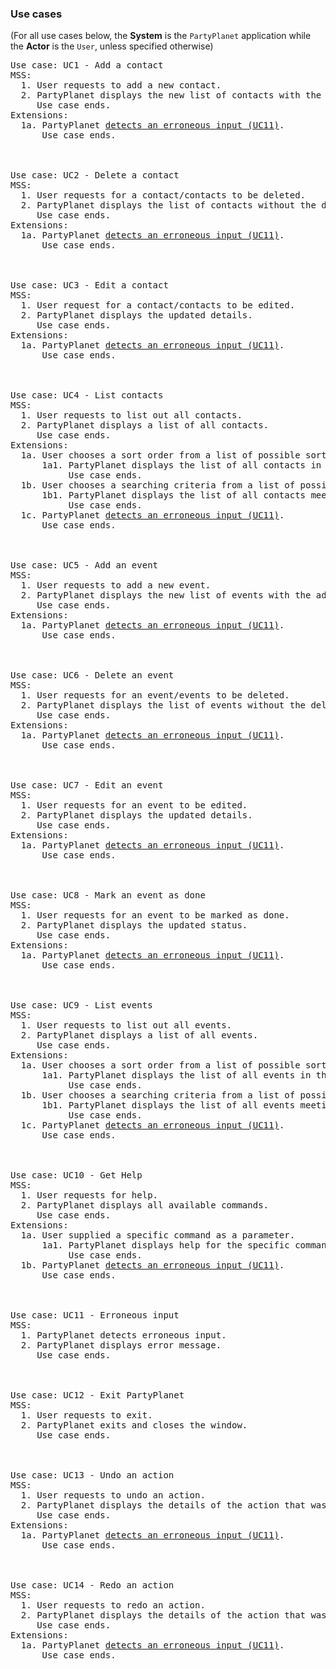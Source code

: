### Use cases

(For all use cases below, the **System** is the `PartyPlanet` application while the **Actor** is the `User`,
unless specified otherwise)
<pre>
Use case: UC1 - Add a contact
MSS:
  1. User requests to add a new contact.
  2. PartyPlanet displays the new list of contacts with the added contact.
     Use case ends.
Extensions:
  1a. PartyPlanet <ins>detects an erroneous input (UC11)</ins>.
      Use case ends.



Use case: UC2 - Delete a contact
MSS:
  1. User requests for a contact/contacts to be deleted.
  2. PartyPlanet displays the list of contacts without the deleted contact.
     Use case ends.
Extensions:
  1a. PartyPlanet <ins>detects an erroneous input (UC11)</ins>.
      Use case ends.



Use case: UC3 - Edit a contact
MSS:
  1. User request for a contact/contacts to be edited.
  2. PartyPlanet displays the updated details.
     Use case ends.
Extensions:
  1a. PartyPlanet <ins>detects an erroneous input (UC11)</ins>.
      Use case ends.



Use case: UC4 - List contacts
MSS:
  1. User requests to list out all contacts.
  2. PartyPlanet displays a list of all contacts.
     Use case ends.
Extensions:
  1a. User chooses a sort order from a list of possible sort orders.
      1a1. PartyPlanet displays the list of all contacts in the given sort order.
           Use case ends.
  1b. User chooses a searching criteria from a list of possible criteria.
      1b1. PartyPlanet displays the list of all contacts meeting the given criteria.
           Use case ends.
  1c. PartyPlanet <ins>detects an erroneous input (UC11)</ins>.
      Use case ends.



Use case: UC5 - Add an event
MSS:
  1. User requests to add a new event.
  2. PartyPlanet displays the new list of events with the added event.
     Use case ends.
Extensions:
  1a. PartyPlanet <ins>detects an erroneous input (UC11)</ins>.
      Use case ends.



Use case: UC6 - Delete an event
MSS:
  1. User requests for an event/events to be deleted.
  2. PartyPlanet displays the list of events without the deleted event.
     Use case ends.
Extensions:
  1a. PartyPlanet <ins>detects an erroneous input (UC11)</ins>.
      Use case ends.



Use case: UC7 - Edit an event
MSS:
  1. User requests for an event to be edited.
  2. PartyPlanet displays the updated details.
     Use case ends.
Extensions:
  1a. PartyPlanet <ins>detects an erroneous input (UC11)</ins>.
      Use case ends.



Use case: UC8 - Mark an event as done
MSS:
  1. User requests for an event to be marked as done.
  2. PartyPlanet displays the updated status.
     Use case ends.
Extensions:
  1a. PartyPlanet <ins>detects an erroneous input (UC11)</ins>.
      Use case ends.



Use case: UC9 - List events
MSS:
  1. User requests to list out all events.
  2. PartyPlanet displays a list of all events.
     Use case ends.
Extensions:
  1a. User chooses a sort order from a list of possible sort orders.
      1a1. PartyPlanet displays the list of all events in the given sort order.
           Use case ends.
  1b. User chooses a searching criteria from a list of possible criteria.
      1b1. PartyPlanet displays the list of all events meeting the given criteria.
           Use case ends.
  1c. PartyPlanet <ins>detects an erroneous input (UC11)</ins>.
      Use case ends.



Use case: UC10 - Get Help
MSS:
  1. User requests for help.
  2. PartyPlanet displays all available commands.
     Use case ends.
Extensions:
  1a. User supplied a specific command as a parameter.
      1a1. PartyPlanet displays help for the specific command supplied.
           Use case ends.
  1b. PartyPlanet <ins>detects an erroneous input (UC11)</ins>.
      Use case ends.



Use case: UC11 - Erroneous input
MSS:
  1. PartyPlanet detects erroneous input.
  2. PartyPlanet displays error message.
     Use case ends.



Use case: UC12 - Exit PartyPlanet
MSS:
  1. User requests to exit.
  2. PartyPlanet exits and closes the window.
     Use case ends.



Use case: UC13 - Undo an action 
MSS:
  1. User requests to undo an action.
  2. PartyPlanet displays the details of the action that was undone and the list of contacts/events after the action is undone.
     Use case ends.
Extensions:
  1a. PartyPlanet <ins>detects an erroneous input (UC11)</ins>.
      Use case ends.



Use case: UC14 - Redo an action
MSS:
  1. User requests to redo an action.
  2. PartyPlanet displays the details of the action that was redone and the list of contacts/events after the action is redone.
     Use case ends.
Extensions:
  1a. PartyPlanet <ins>detects an erroneous input (UC11)</ins>.
      Use case ends.
</pre>
